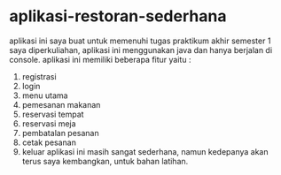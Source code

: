 # aplikasi-restoran-sederhana
aplikasi ini saya buat untuk memenuhi tugas praktikum akhir semester 1 saya diperkuliahan, aplikasi ini menggunakan java dan hanya berjalan di console.
aplikasi ini memiliki beberapa fitur yaitu :
1. registrasi
2. login
3. menu utama
4. pemesanan makanan
5. reservasi tempat
6. reservasi meja
7. pembatalan pesanan
8. cetak pesanan
9. keluar
aplikasi ini masih sangat sederhana, namun kedepanya akan terus saya kembangkan, untuk bahan latihan. 
